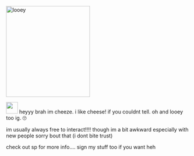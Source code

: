 <img src="https://cdn.discordapp.com/attachments/1201170474441379921/1373342119426785442/dandys-world-looey.webp?ex=682a1004&is=6828be84&hm=ecdd0e0663886078ee1ac5082d8704c69c3596ac2cbfc6557fcb5518a2b59fb6&" alt="looey" width="230" height="250"> 

<img src=https://64.media.tumblr.com/63e9bc068c3b73b2d5b0b71e0e9409e0/b0e38ec1fa34f725-df/s100x200/278288ffa0109125785467cc5df51616ea2ad8ec.gifv width=32 height=32> heyyy brah im cheeze. i like cheese! if you couldnt tell. oh and looey too ig. 🙄

im usually always free to interact!!!! though im a bit awkward especially with new people sorry bout that (i dont bite trust)

check out sp for more info.... sign my stuff too if you want heh
